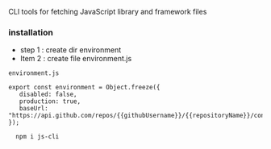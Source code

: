 CLI tools for fetching JavaScript library and framework files

### installation

- step 1 : create dir environment
- Item 2 : create file environment.js

``` 
environment.js

export const environment = Object.freeze({
   disabled: false,
   production: true,
   baseUrl: "https://api.github.com/repos/{{githubUsername}}/{{repositoryName}}/contents/{{rootFolder}}",
});
```

```
  npm i js-cli
```